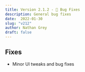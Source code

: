 ```yaml
---
title: Version 2.1.2 - 🐞 Bug Fixes
description: General bug fixes
date:  2022-01-30
slug: "v212"
author: Nathan Grey
draft: false
---
```


## Fixes

- Minor UI tweaks and bug fixes